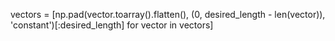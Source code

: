 vectors = [np.pad(vector.toarray().flatten(), (0, desired_length - len(vector)), 'constant')[:desired_length] for vector in vectors]
